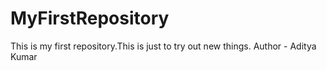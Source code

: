 # MyFirstRepository
This is my first repository.This is just to try out new things.
Author - Aditya Kumar
